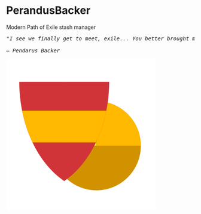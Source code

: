 # PerandusBacker
Modern Path of Exile stash manager

<pre>
<i>"I see we finally get to meet, exile... You better brought me something worth my time"</i>

<i>— Pendarus Backer</i>
</pre>



<img src="./PerandusBacker/Assets/Logos/PerandusBacker_400.png" />
